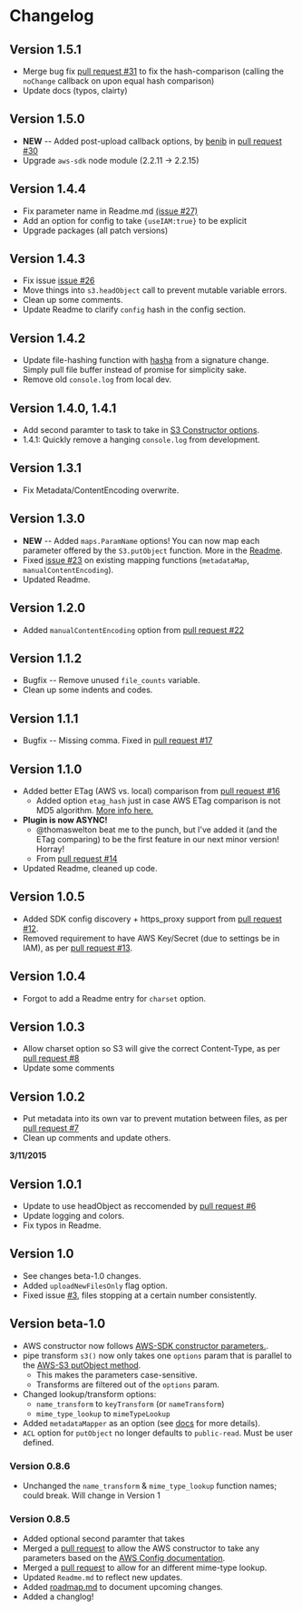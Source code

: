 # Changelog

## Version 1.5.1
* Merge bug fix [pull request #31](https://github.com/clineamb/gulp-s3-upload/pull/31) to fix the hash-comparison (calling the `noChange` callback on upon equal hash comparison)
* Update docs (typos, clairty)


## Version 1.5.0
* **NEW** -- Added post-upload callback options, by [benib](http://github.com/benib) in [pull request #30](http://github.com/clineamb/gulp-s3-upload/pull/30)
* Upgrade `aws-sdk` node module (2.2.11 -> 2.2.15)


## Version 1.4.4
* Fix parameter name in Readme.md [(issue #27)](http://github.com/clineamb/gulp-s3-upload/issues/27)
* Add an option for config to take `{useIAM:true}` to be explicit
* Upgrade packages (all patch versions)


## Version 1.4.3
*  Fix issue [issue #26](http://github.com/clineamb/gulp-s3-upload/issues/23)
  *  Move things into `s3.headObject` call to prevent mutable variable errors.
*  Clean up some comments.
*  Update Readme to clarify `config` hash in the config section.


## Version 1.4.2

* Update file-hashing function with [hasha](http://github.com/sindresorhus/hasha) from a signature change.  Simply pull file buffer instead of promise for simplicity sake.
* Remove old `console.log` from local dev.


## Version 1.4.0, 1.4.1

* Add second paramter to task to take in [S3 Constructor options](http://docs.aws.amazon.com/AWSJavaScriptSDK/latest/AWS/S3.html#constructor-property).
* 1.4.1: Quickly remove a hanging `console.log` from development.

## Version 1.3.1

* Fix Metadata/ContentEncoding overwrite.


## Version 1.3.0

* **NEW** -- Added `maps.ParamName` options!  You can now map each parameter offered by the `S3.putObject` function. More in the [Readme](readme.md).
* Fixed [issue #23](https://github.com/clineamb/gulp-s3-upload/issues/23) on existing mapping functions (`metadataMap`, `manualContentEncoding`).
* Updated Readme.


## Version 1.2.0

* Added `manualContentEncoding` option from [pull request #22](https://github.com/clineamb/gulp-s3-upload/pull/22)


## Version 1.1.2

* Bugfix -- Remove unused `file_counts` variable.
* Clean up some indents and codes.


## Version 1.1.1

* Bugfix -- Missing comma. Fixed in [pull request #17](https://github.com/clineamb/gulp-s3-upload/pull/17)


## Version 1.1.0

* Added better ETag (AWS vs. local) comparison from [pull request #16](https://github.com/clineamb/gulp-s3-upload/pull/16)
  * Added option `etag_hash` just in case AWS ETag comparison is not MD5 algorithm.  [More info here.](http://docs.aws.amazon.com/AmazonS3/latest/API/RESTCommonResponseHeaders.html)
* **Plugin is now ASYNC!**
  * @thomaswelton beat me to the punch, but I've added it (and the ETag comparing) to be the first feature in our next minor version! Horray!
  * From [pull request #14](https://github.com/clineamb/gulp-s3-upload/pull/14)
* Updated Readme, cleaned up code.


## Version 1.0.5
* Added SDK config discovery + https_proxy support from [pull request #12](https://github.com/clineamb/gulp-s3-upload/pull/12).
* Removed requirement to have AWS Key/Secret (due to settings be in IAM), as per [pull request #13](https://github.com/clineamb/gulp-s3-upload/pull/13).


## Version 1.0.4

* Forgot to add a Readme entry for `charset` option.


## Version 1.0.3

* Allow charset option so S3 will give the correct Content-Type, as per [pull request #8](http://github.com/clineamb/gulp-s3-upload/pull/8)
* Update some comments


## Version 1.0.2

* Put metadata into its own var to prevent mutation between files, as per [pull request #7](http://github.com/clineamb/gulp-s3-upload/pull/7)
* Clean up comments and update others.

__3/11/2015__


## Version 1.0.1

* Update to use headObject as reccomended by [pull request #6](http://github.com/clineamb/gulp-s3-upload/pull/6)
* Update logging and colors.
* Fix typos in Readme.


## Version 1.0

* See changes beta-1.0 changes.
* Added `uploadNewFilesOnly` flag option.
* Fixed issue [#3](http://github.com/clineamb/gulp-s3-upload/issues/3), files stopping at a certain number consistently.


## Version beta-1.0

* AWS constructor now follows [AWS-SDK constructor parameters.](http://docs.aws.amazon.com/AWSJavaScriptSDK/latest/AWS/Config.html#constructor-property).
* pipe transform `s3()` now only takes one `options` param that is parallel to the [AWS-S3 putObject method](http://docs.aws.amazon.com/AWSJavaScriptSDK/latest/AWS/S3.html#putObject-property).
  * This makes the parameters case-sensitive.
  * Transforms are filtered out of the `options` param.
* Changed lookup/transform options:
  * `name_transform` to `keyTransform` (or `nameTransform`)
  * `mime_type_lookup` to `mimeTypeLookup`
* Added `metadataMapper` as an option (see [docs](readme.md) for more details).
* `ACL` option for `putObject` no longer defaults to `public-read`. Must be user defined.


### Version 0.8.6

* Unchanged the `name_transform` & `mime_type_lookup` function names; could break.  Will change in Version 1


### Version 0.8.5

* Added optional second paramter that takes
* Merged a [pull request](https://github.com/clineamb/gulp-s3-upload/pull/5) to allow the AWS constructor to take any parameters based on the [AWS Config documentation](http://docs.aws.amazon.com/AWSJavaScriptSDK/latest/AWS/Config.html#constructor-property).
* Merged a [pull request](https://github.com/clineamb/gulp-s3-upload/pull/4) to allow for an different mime-type lookup.
* Updated `Readme.md` to reflect new updates.
* Added [roadmap.md](roadmap.md) to document upcoming changes.
* Added a changlog!